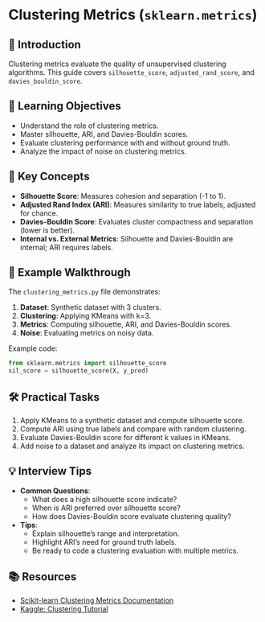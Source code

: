 # Clustering Metrics (`sklearn.metrics`)

## 📖 Introduction
Clustering metrics evaluate the quality of unsupervised clustering algorithms. This guide covers `silhouette_score`, `adjusted_rand_score`, and `davies_bouldin_score`.

## 🎯 Learning Objectives
- Understand the role of clustering metrics.
- Master silhouette, ARI, and Davies-Bouldin scores.
- Evaluate clustering performance with and without ground truth.
- Analyze the impact of noise on clustering metrics.

## 🔑 Key Concepts
- **Silhouette Score**: Measures cohesion and separation (-1 to 1).
- **Adjusted Rand Index (ARI)**: Measures similarity to true labels, adjusted for chance.
- **Davies-Bouldin Score**: Evaluates cluster compactness and separation (lower is better).
- **Internal vs. External Metrics**: Silhouette and Davies-Bouldin are internal; ARI requires labels.

## 📝 Example Walkthrough
The `clustering_metrics.py` file demonstrates:
1. **Dataset**: Synthetic dataset with 3 clusters.
2. **Clustering**: Applying KMeans with k=3.
3. **Metrics**: Computing silhouette, ARI, and Davies-Bouldin scores.
4. **Noise**: Evaluating metrics on noisy data.

Example code:
```python
from sklearn.metrics import silhouette_score
sil_score = silhouette_score(X, y_pred)
```

## 🛠️ Practical Tasks
1. Apply KMeans to a synthetic dataset and compute silhouette score.
2. Compute ARI using true labels and compare with random clustering.
3. Evaluate Davies-Bouldin score for different k values in KMeans.
4. Add noise to a dataset and analyze its impact on clustering metrics.

## 💡 Interview Tips
- **Common Questions**:
  - What does a high silhouette score indicate?
  - When is ARI preferred over silhouette score?
  - How does Davies-Bouldin score evaluate clustering quality?
- **Tips**:
  - Explain silhouette’s range and interpretation.
  - Highlight ARI’s need for ground truth labels.
  - Be ready to code a clustering evaluation with multiple metrics.

## 📚 Resources
- [Scikit-learn Clustering Metrics Documentation](https://scikit-learn.org/stable/modules/clustering.html#clustering-evaluation)
- [Kaggle: Clustering Tutorial](https://www.kaggle.com/learn/machine-learning-with-scikit-learn)